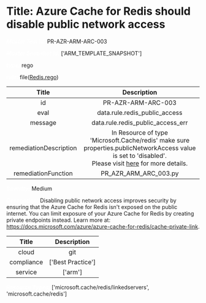 



# Title: Azure Cache for Redis should disable public network access


***<font color="white">Master Test Id:</font>*** PR-AZR-ARM-ARC-003

***<font color="white">Master Snapshot Id:</font>*** ['ARM_TEMPLATE_SNAPSHOT']

***<font color="white">type:</font>*** rego

***<font color="white">rule:</font>*** file([Redis.rego])  
  
  
  
  

|Title|Description|
| :---: | :---: |
|id|PR-AZR-ARM-ARC-003|
|eval|data.rule.redis_public_access|
|message|data.rule.redis_public_access_err|
|remediationDescription|In Resource of type 'Microsoft.Cache/redis' make sure properties.publicNetworkAccess value is set to 'disabled'.<br>Please visit <a href='https://docs.microsoft.com/en-us/azure/templates/microsoft.cache/redis' target='_blank'>here</a> for more details.|
|remediationFunction|PR_AZR_ARM_ARC_003.py|


***<font color="white">Severity:</font>*** Medium

***<font color="white">Description:</font>*** Disabling public network access improves security by ensuring that the Azure Cache for Redis isn't exposed on the public internet. You can limit exposure of your Azure Cache for Redis by creating private endpoints instead. Learn more at: https://docs.microsoft.com/azure/azure-cache-for-redis/cache-private-link.  
  
  

|Title|Description|
| :---: | :---: |
|cloud|git|
|compliance|['Best Practice']|
|service|['arm']|


***<font color="white">Resource Types:</font>*** ['microsoft.cache/redis/linkedservers', 'microsoft.cache/redis']


[Redis.rego]: https://github.com/prancer-io/prancer-compliance-test/tree/master/azure/iac/Redis.rego

